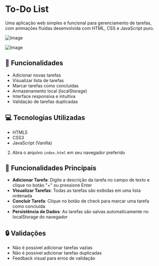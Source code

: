 # To-Do List

Uma aplicação web simples e funcional para gerenciamento de tarefas, com animações fluidas desenvolvida com HTML, CSS e JavaScript puro.

![Image](https://github.com/user-attachments/assets/57007ee6-dcf7-4388-bc41-ded12769ea21)

![Image](https://github.com/user-attachments/assets/a0f45d1b-21a3-42a2-80d6-11f724fedc49)

## 🚀 Funcionalidades

- Adicionar novas tarefas
- Visualizar lista de tarefas
- Marcar tarefas como concluídas
- Armazenamento local (localStorage)
- Interface responsiva e intuitiva
- Validação de tarefas duplicadas

## 💻 Tecnologias Utilizadas

- HTML5
- CSS3
- JavaScript (Vanilla)


2. Abra o arquivo `index.html` em seu navegador preferido

## 📱 Funcionalidades Principais

- **Adicionar Tarefa**: Digite a descrição da tarefa no campo de texto e clique no botão "+" ou pressione Enter
- **Visualizar Tarefas**: Todas as tarefas são exibidas em uma lista ordenada
- **Concluir Tarefa**: Clique no botão de check para marcar uma tarefa como concluída
- **Persistência de Dados**: As tarefas são salvas automaticamente no localStorage do navegador

## 🔒 Validações

- Não é possível adicionar tarefas vazias
- Não é possível adicionar tarefas duplicadas
- Feedback visual para erros de validação

